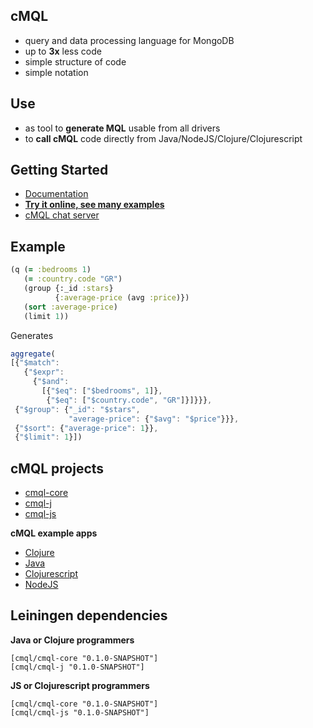 ## cMQL

- query and data processing language for MongoDB
- up to **3x** less code
- simple structure of code
- simple notation

## Use

- as tool to **generate MQL** usable from all drivers
- to **call cMQL** code directly from Java/NodeJS/Clojure/Clojurescript

## Getting Started

- [Documentation](http://cmql.org/)
- [**Try it online, see many examples**](http://cmql.org/play)
- [cMQL chat server](https://discord.gg/zWDzp4B7Bf)

## Example

```clojure
(q (= :bedrooms 1)
   (= :country.code "GR")
   (group {:_id :stars}
          {:average-price (avg :price)})
   (sort :average-price)
   (limit 1))
```

Generates

```js
aggregate(
[{"$match":
   {"$expr":
     {"$and":
       [{"$eq": ["$bedrooms", 1]},
        {"$eq": ["$country.code", "GR"]}]}}},
 {"$group": {"_id": "$stars",
             "average-price": {"$avg": "$price"}}},
 {"$sort": {"average-price": 1}},
 {"$limit": 1}])
```

## cMQL projects

- [cmql-core](https://github.com/tkaryadis/cmql-core)
- [cmql-j](https://github.com/tkaryadis/cmql-j)
- [cmql-js](https://github.com/tkaryadis/cmql-js)

**cMQL example apps**

- [Clojure](https://github.com/tkaryadis/cmql-app-clj)
- [Java](https://github.com/tkaryadis/cmql-app-j)
- [Clojurescript](https://github.com/tkaryadis/cmql-app-cljs)
- [NodeJS](https://github.com/tkaryadis/cmql-app-js)

## Leiningen dependencies

**Java or Clojure programmers**

```
[cmql/cmql-core "0.1.0-SNAPSHOT"]
[cmql/cmql-j "0.1.0-SNAPSHOT"]
```

**JS or Clojurescript programmers**

```
[cmql/cmql-core "0.1.0-SNAPSHOT"]
[cmql/cmql-js "0.1.0-SNAPSHOT"]
```


